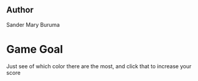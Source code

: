 ## Author
Sander Mary Buruma

# Game Goal
Just see of which color there are the most, and click that to increase your score